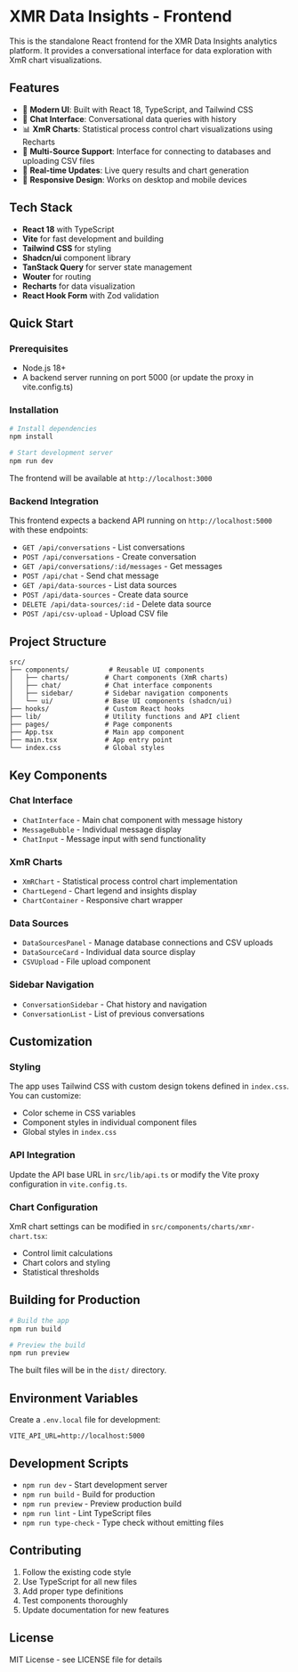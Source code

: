 # XMR Data Insights - Frontend

This is the standalone React frontend for the XMR Data Insights analytics platform. It provides a conversational interface for data exploration with XmR chart visualizations.

## Features

- 🎨 **Modern UI**: Built with React 18, TypeScript, and Tailwind CSS
- 💬 **Chat Interface**: Conversational data queries with history
- 📊 **XmR Charts**: Statistical process control chart visualizations using Recharts
- 🔌 **Multi-Source Support**: Interface for connecting to databases and uploading CSV files
- 🎯 **Real-time Updates**: Live query results and chart generation
- 📱 **Responsive Design**: Works on desktop and mobile devices

## Tech Stack

- **React 18** with TypeScript
- **Vite** for fast development and building
- **Tailwind CSS** for styling
- **Shadcn/ui** component library
- **TanStack Query** for server state management
- **Wouter** for routing
- **Recharts** for data visualization
- **React Hook Form** with Zod validation

## Quick Start

### Prerequisites
- Node.js 18+
- A backend server running on port 5000 (or update the proxy in vite.config.ts)

### Installation

```bash
# Install dependencies
npm install

# Start development server
npm run dev
```

The frontend will be available at `http://localhost:3000`

### Backend Integration

This frontend expects a backend API running on `http://localhost:5000` with these endpoints:

- `GET /api/conversations` - List conversations
- `POST /api/conversations` - Create conversation
- `GET /api/conversations/:id/messages` - Get messages
- `POST /api/chat` - Send chat message
- `GET /api/data-sources` - List data sources
- `POST /api/data-sources` - Create data source
- `DELETE /api/data-sources/:id` - Delete data source
- `POST /api/csv-upload` - Upload CSV file

## Project Structure

```
src/
├── components/          # Reusable UI components
│   ├── charts/         # Chart components (XmR charts)
│   ├── chat/           # Chat interface components
│   ├── sidebar/        # Sidebar navigation components
│   └── ui/             # Base UI components (shadcn/ui)
├── hooks/              # Custom React hooks
├── lib/                # Utility functions and API client
├── pages/              # Page components
├── App.tsx             # Main app component
├── main.tsx            # App entry point
└── index.css           # Global styles
```

## Key Components

### Chat Interface
- `ChatInterface` - Main chat component with message history
- `MessageBubble` - Individual message display
- `ChatInput` - Message input with send functionality

### XmR Charts
- `XmRChart` - Statistical process control chart implementation
- `ChartLegend` - Chart legend and insights display
- `ChartContainer` - Responsive chart wrapper

### Data Sources
- `DataSourcesPanel` - Manage database connections and CSV uploads
- `DataSourceCard` - Individual data source display
- `CSVUpload` - File upload component

### Sidebar Navigation
- `ConversationSidebar` - Chat history and navigation
- `ConversationList` - List of previous conversations

## Customization

### Styling
The app uses Tailwind CSS with custom design tokens defined in `index.css`. You can customize:

- Color scheme in CSS variables
- Component styles in individual component files
- Global styles in `index.css`

### API Integration
Update the API base URL in `src/lib/api.ts` or modify the Vite proxy configuration in `vite.config.ts`.

### Chart Configuration
XmR chart settings can be modified in `src/components/charts/xmr-chart.tsx`:

- Control limit calculations
- Chart colors and styling
- Statistical thresholds

## Building for Production

```bash
# Build the app
npm run build

# Preview the build
npm run preview
```

The built files will be in the `dist/` directory.

## Environment Variables

Create a `.env.local` file for development:

```env
VITE_API_URL=http://localhost:5000
```

## Development Scripts

- `npm run dev` - Start development server
- `npm run build` - Build for production
- `npm run preview` - Preview production build
- `npm run lint` - Lint TypeScript files
- `npm run type-check` - Type check without emitting files

## Contributing

1. Follow the existing code style
2. Use TypeScript for all new files
3. Add proper type definitions
4. Test components thoroughly
5. Update documentation for new features

## License

MIT License - see LICENSE file for details